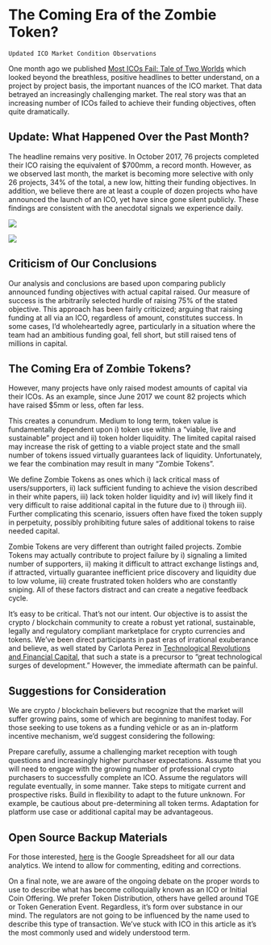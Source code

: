 # The Coming Era of the Zombie Token?

    Updated ICO Market Condition Observations


One month ago we published [Most ICOs Fail: Tale of Two Worlds](https://hackernoon.com/most-icos-fail-tale-of-two-worlds-d1ab7625ff66) which looked beyond the breathless, positive headlines to better understand, on a project by project basis, the important nuances of the ICO market. That data betrayed an increasingly challenging market. The real story was that an increasing number of ICOs failed to achieve their funding objectives, often quite dramatically.

## Update: What Happened Over the Past Month?

The headline remains very positive. In October 2017, 76 projects completed their ICO raising the equivalent of $700mm, a record month. However, as we observed last month, the market is becoming more selective with only 26 projects, 34% of the total, a new low, hitting their funding objectives. In addition, we believe there are at least a couple of dozen projects who have announced the launch of an ICO, yet have since gone silent publicly. These findings are consistent with the anecdotal signals we experience daily.

![](https://cdn-images-1.medium.com/max/800/1*_AKom5HbpQqTMd2yfdNJAw.jpeg)

![](https://cdn-images-1.medium.com/max/800/1*E5p90fkjOxczb-8rQxgE2w.jpeg)

## Criticism of Our Conclusions

Our analysis and conclusions are based upon comparing publicly announced funding objectives with actual capital raised. Our measure of success is the arbitrarily selected hurdle of raising 75% of the stated objective. This approach has been fairly criticized; arguing that raising funding at all via an ICO, regardless of amount, constitutes success. In some cases, I’d wholeheartedly agree, particularly in a situation where the team had an ambitious funding goal, fell short, but still raised tens of millions in capital.

## The Coming Era of Zombie Tokens?

However, many projects have only raised modest amounts of capital via their ICOs. As an example, since June 2017 we count 82 projects which have raised $5mm or less, often far less.

This creates a conundrum. Medium to long term, token value is fundamentally dependent upon i) token use within a “viable, live and sustainable” project and ii) token holder liquidity. The limited capital raised may increase the risk of getting to a viable project state and the small number of tokens issued virtually guarantees lack of liquidity. Unfortunately, we fear the combination may result in many “Zombie Tokens”.

We define Zombie Tokens as ones which i) lack critical mass of users/supporters, ii) lack sufficient funding to achieve the vision described in their white papers, iii) lack token holder liquidity and iv) will likely find it very difficult to raise additional capital in the future due to i) through iii). Further complicating this scenario, issuers often have fixed the token supply in perpetuity, possibly prohibiting future sales of additional tokens to raise needed capital.


Zombie Tokens are very different than outright failed projects. Zombie Tokens may actually contribute to project failure by i) signaling a limited number of supporters, ii) making it difficult to attract exchange listings and, if attracted, virtually guarantee inefficient price discovery and liquidity due to low volume, iii) create frustrated token holders who are constantly sniping. All of these factors distract and can create a negative feedback cycle.

It’s easy to be critical. That’s not our intent. Our objective is to assist the crypto / blockchain community to create a robust yet rational, sustainable, legally and regulatory compliant marketplace for crypto currencies and tokens. We’ve been direct participants in past eras of irrational exuberance and believe, as well stated by Carlota Perez in [Technological Revolutions and Financial Capital](https://www.amazon.com/Technological-Revolutions-Financial-Capital-Dynamics/dp/1843763311), that such a state is a precursor to “great technological surges of development.” However, the immediate aftermath can be painful.


## Suggestions for Consideration

We are crypto / blockchain believers but recognize that the market will suffer growing pains, some of which are beginning to manifest today. For those seeking to use tokens as a funding vehicle or as an in-platform incentive mechanism, we’d suggest considering the following:

Prepare carefully, assume a challenging market reception with tough questions and increasingly higher purchaser expectations.
Assume that you will need to engage with the growing number of professional crypto purchasers to successfully complete an ICO.
Assume the regulators will regulate eventually, in some manner. Take steps to mitigate current and prospective risks.
Build in flexibility to adapt to the future unknown. For example, be cautious about pre-determining all token terms. Adaptation for platform use case or additional capital may be advantageous.


## Open Source Backup Materials

For those interested, [here](https://docs.google.com/spreadsheets/d/1cpDOY_AnbO9UiUIDde7CagHzfOTDHVw4l927_7sdKSw/edit?usp=sharing) is the Google Spreadsheet for all our data analytics. We intend to allow for commenting, editing and corrections.


On a final note, we are aware of the ongoing debate on the proper words to use to describe what has become colloquially known as an ICO or Initial Coin Offering. We prefer Token Distribution, others have gelled around TGE or Token Generation Event. Regardless, it’s form over substance in our mind. The regulators are not going to be influenced by the name used to describe this type of transaction. We’ve stuck with ICO in this article as it’s the most commonly used and widely understood term.